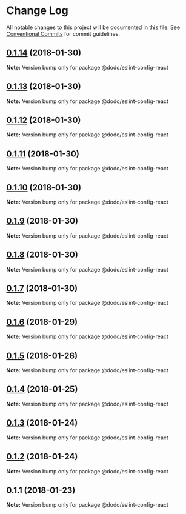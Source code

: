 # Change Log

All notable changes to this project will be documented in this file.
See [Conventional Commits](https://conventionalcommits.org) for commit guidelines.

<a name="0.1.14"></a>
## [0.1.14](https://bitbucket.isobaraustralia.com/scm/~adrian.bonnici/dodo-packages-monorepo/compare/@dodo/eslint-config-react@0.1.12...@dodo/eslint-config-react@0.1.14) (2018-01-30)




**Note:** Version bump only for package @dodo/eslint-config-react

<a name="0.1.13"></a>
## [0.1.13](https://bitbucket.isobaraustralia.com/scm/~adrian.bonnici/dodo-packages-monorepo/compare/@dodo/eslint-config-react@0.1.12...@dodo/eslint-config-react@0.1.13) (2018-01-30)




**Note:** Version bump only for package @dodo/eslint-config-react

<a name="0.1.12"></a>
## [0.1.12](https://bitbucket.isobaraustralia.com/scm/~adrian.bonnici/dodo-packages-monorepo/compare/@dodo/eslint-config-react@0.1.11...@dodo/eslint-config-react@0.1.12) (2018-01-30)




**Note:** Version bump only for package @dodo/eslint-config-react

<a name="0.1.11"></a>
## [0.1.11](https://bitbucket.isobaraustralia.com/scm/~adrian.bonnici/dodo-packages-monorepo/compare/@dodo/eslint-config-react@0.1.10...@dodo/eslint-config-react@0.1.11) (2018-01-30)




**Note:** Version bump only for package @dodo/eslint-config-react

<a name="0.1.10"></a>
## [0.1.10](https://bitbucket.isobaraustralia.com/scm/~adrian.bonnici/dodo-packages-monorepo/compare/@dodo/eslint-config-react@0.1.9...@dodo/eslint-config-react@0.1.10) (2018-01-30)




**Note:** Version bump only for package @dodo/eslint-config-react

<a name="0.1.9"></a>
## [0.1.9](https://bitbucket.isobaraustralia.com/scm/~adrian.bonnici/dodo-packages-monorepo/compare/@dodo/eslint-config-react@0.1.8...@dodo/eslint-config-react@0.1.9) (2018-01-30)




**Note:** Version bump only for package @dodo/eslint-config-react

<a name="0.1.8"></a>
## [0.1.8](https://bitbucket.isobaraustralia.com/scm/~adrian.bonnici/dodo-packages-monorepo/compare/@dodo/eslint-config-react@0.1.7...@dodo/eslint-config-react@0.1.8) (2018-01-30)




**Note:** Version bump only for package @dodo/eslint-config-react

<a name="0.1.7"></a>
## [0.1.7](https://bitbucket.isobaraustralia.com/scm/~adrian.bonnici/dodo-packages-monorepo/compare/@dodo/eslint-config-react@0.1.6...@dodo/eslint-config-react@0.1.7) (2018-01-30)




**Note:** Version bump only for package @dodo/eslint-config-react

<a name="0.1.6"></a>
## [0.1.6](https://bitbucket.isobaraustralia.com/scm/~adrian.bonnici/dodo-packages-monorepo/compare/@dodo/eslint-config-react@0.1.5...@dodo/eslint-config-react@0.1.6) (2018-01-29)




**Note:** Version bump only for package @dodo/eslint-config-react

<a name="0.1.5"></a>
## [0.1.5](https://bitbucket.isobaraustralia.com/scm/~adrian.bonnici/dodo-packages-monorepo/compare/@dodo/eslint-config-react@0.1.4...@dodo/eslint-config-react@0.1.5) (2018-01-26)




**Note:** Version bump only for package @dodo/eslint-config-react

<a name="0.1.4"></a>
## [0.1.4](/compare/@dodo/eslint-config-react@0.1.3...@dodo/eslint-config-react@0.1.4) (2018-01-25)




**Note:** Version bump only for package @dodo/eslint-config-react

<a name="0.1.3"></a>
## [0.1.3](/compare/@dodo/eslint-config-react@0.1.2...@dodo/eslint-config-react@0.1.3) (2018-01-24)




**Note:** Version bump only for package @dodo/eslint-config-react

<a name="0.1.2"></a>
## [0.1.2](/compare/@dodo/eslint-config-react@0.1.1...@dodo/eslint-config-react@0.1.2) (2018-01-24)




**Note:** Version bump only for package @dodo/eslint-config-react

<a name="0.1.1"></a>
## 0.1.1 (2018-01-23)




**Note:** Version bump only for package @dodo/eslint-config-react
